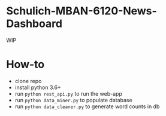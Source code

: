 # Schulich-MBAN-6120-News-Dashboard
WIP

# How-to

- clone repo
- install python 3.6+
- run `python rest_api.py` to run the web-app
- run `python data_miner.py` to populate database
- run `python data_cleaner.py` to generate word counts in db
